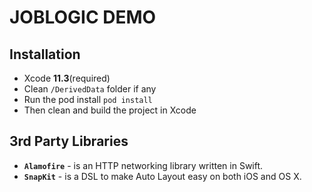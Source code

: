 # JOBLOGIC DEMO

## Installation
- Xcode **11.3**(required)
- Clean `/DerivedData` folder if any
- Run the pod install `pod install`
- Then clean and build the project in Xcode

## 3rd Party Libraries
 - **`Alamofire`** - is an HTTP networking library written in Swift.
 - **`SnapKit`** - is a DSL to make Auto Layout easy on both iOS and OS X. 
